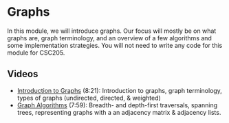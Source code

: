 # Graphs

In this module, we will introduce graphs.  Our focus will mostly be on what graphs are, graph terminology, and an overview of a few algorithms and some implementation strategies.  You will not need to write any code for this module for CSC205.

## Videos

- [Introduction to Graphs](https://youtu.be/9zsHWI9vv8g) (8:21): Introduction to graphs, graph terminology, types of graphs (undirected, directed, & weighted)
- [Graph Algorithms](https://youtu.be/UJd3A0nrXg8) (7:59): Breadth- and depth-first traversals, spanning trees, representing graphs with a an adjacency matrix & adjacency lists.
